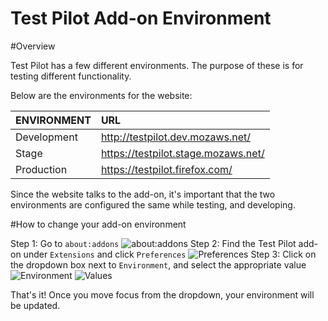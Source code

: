 Test Pilot Add-on Environment
===============================

#Overview

Test Pilot has a few different environments. The purpose of these is for testing different functionality.

Below are the environments for the website:

| ENVIRONMENT | URL |
|:------------|:----|
| Development | http://testpilot.dev.mozaws.net/
| Stage       | https://testpilot.stage.mozaws.net/
| Production  | https://testpilot.firefox.com/

Since the website talks to the add-on, it's important that the two environments are configured the same while testing, and developing.

#How to change your add-on environment

Step 1: Go to `about:addons`
![about:addons](https://d3vv6lp55qjaqc.cloudfront.net/items/2i191e3i1W3N0a3x1R2J/Image%202016-08-02%20at%2012.17.55%20PM.png?v=ed3f9d5d)
Step 2: Find the Test Pilot add-on under `Extensions` and click `Preferences`
![Preferences](https://d3vv6lp55qjaqc.cloudfront.net/items/0s1W1U081x1d2b0w1T3O/Image%202016-08-02%20at%2012.17.55%20PM.png?v=559c11a6)
Step 3: Click on the dropdown box next to `Environment`, and select the appropriate value
![Environment](https://d3vv6lp55qjaqc.cloudfront.net/items/0v2J113l2D411J1t0n2G/Image%202016-08-02%20at%2012.25.15%20PM.png?v=14a4f2e4)
![Values](https://d3vv6lp55qjaqc.cloudfront.net/items/3N0s0m0M3B0a1y04332D/Image%202016-08-02%20at%2012.26.32%20PM.png?v=04e02604)

That's it! Once you move focus from the dropdown, your environment will be updated.
